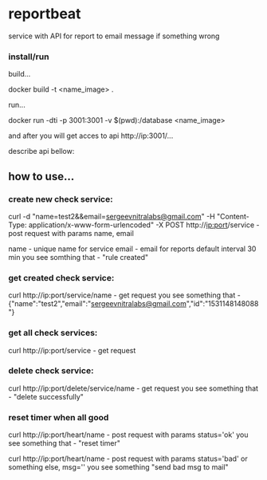 # reportbeat
service with API for report to email message if something wrong

### install/run 

build...

docker build -t <name_image> .

run...

docker run -dti -p 3001:3001 -v $(pwd):/database <name_image>

and after you will get acces to api http://ip:3001/... 

describe api bellow:

## how to use...

### create new check service:

curl -d "name=test2&&email=sergeevnitralabs@gmail.com" -H "Content-Type: application/x-www-form-urlencoded" -X POST http://<ip:port>/service - post request with params name, email

name - unique name for service
email - email for reports
default interval 30 min
you see somthing that - "rule created"

### get created check service:

curl http://ip:port/service/name - get request
you see something that - {"name":"test2","email":"sergeevnitralabs@gmail.com","id":"1531148148088"}

### get all check services:

curl http://ip:port/service - get request

### delete check service:

curl http://ip:port/delete/service/name - get request
you see something that - "delete successfully"

### reset timer when all good

curl http://ip:port/heart/name - post request with params status='ok'
you see something that - "reset timer"

curl http://ip:port/heart/name - post request with params status='bad' or something else, msg='<body>'
you see something "send bad msg to mail"
